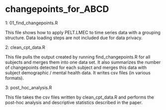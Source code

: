 # changepoints_for_ABCD

1: 01_find_changepoints.R

This file shows how to apply PELT.LMEC to time series data with a grouping structure. Data loading steps are not included due for data privacy. 

2: clean_cpt_data.R

This file pulls the output created by running find_changepoints.R for all subjects and merges them into one data set. It also summarizes the number of changepoints detected for each subject and merges this data with subject demographic / mental health data. It writes csv files (in various formats). 

3: post_hoc_analysis.R

This file takes the csv files written by clean_cpt_data.R and performs the post-hoc analysis and descriptive statistics described in the paper. 
